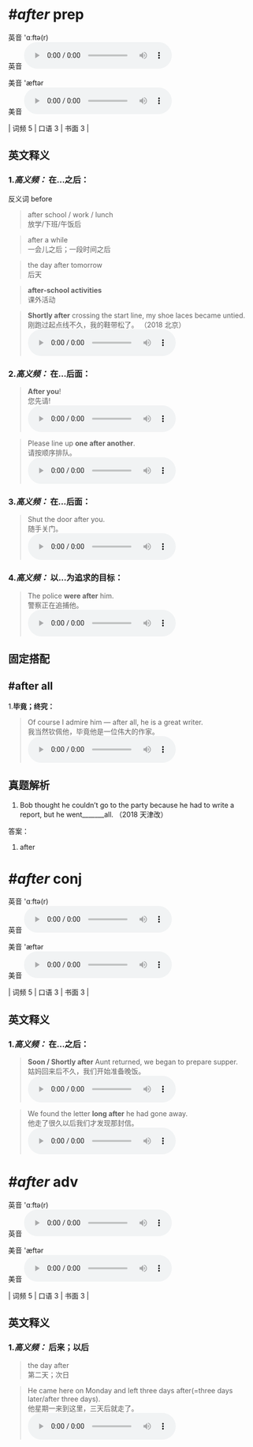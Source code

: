 # ***\#after*** prep
英音 'ɑːftə(r)  
英音
<audio src="./media/after-B.aac" controls="controls"></audio>

美音 'æftər  
美音
<audio src="./media/after.aac" controls="controls"></audio>



| 词频 5 | 口语 3 | 书面 3 |  

英文释义
---
### 1.*高义频：* **在...之后：**  
反义词 before 

 > after school / work / lunch   
 > 放学/下班/午饭后    

 > after a while   
 > 一会儿之后；一段时间之后    

 > the day after tomorrow  
 > 后天    

 > **after-school activities**  
 > 课外活动    

 > **Shortly after** crossing the start line, my shoe laces became untied.  
 > 刚跑过起点线不久，我的鞋带松了。  （2018 北京）  
<audio src="./media/after-101_AAC.aac" controls="controls"></audio>

### 2.*高义频：* **在…后面：**  

 > **After you**!   
 > 您先请!    
<audio src="./media/after-After you.aac" controls="controls"></audio>

 > Please line up **one after another**.  
 > 请按顺序排队。    
<audio src="./media/1-after.aac" controls="controls"></audio>

### 3.*高义频：* **在…后面：**  

 > Shut the door after you.   
 > 随手关门。    
<audio src="./media/2-after.aac" controls="controls"></audio>

### 4.*高义频：* **以…为追求的目标：**  

 > The police **were after** him.  
 > 警察正在追捕他。    
<audio src="./media/3-after.aac" controls="controls"></audio>


固定搭配
---
## \#after all 
1.**毕竟；终究：**  

 > Of course I admire him — after all, he is a great writer.  
 > 我当然钦佩他，毕竟他是一位伟大的作家。    
<audio src="./media/5-after.aac" controls="controls"></audio>


真题解析
---
1. Bob thought he couldn’t go to the party because he had to write a report, but he went_______all.  （2018 天津改）  

答案：
1. after  

# ***\#after*** conj
英音 'ɑːftə(r)  
英音
<audio src="./media/after-B.aac" controls="controls"></audio>

美音 'æftər  
美音
<audio src="./media/after.aac" controls="controls"></audio>



| 词频 5 | 口语 3 | 书面 3 |  

英文释义
---
### 1.*高义频：* **在…之后：**  

 > **Soon / Shortly after** Aunt returned, we began to prepare supper.  
 > 姑妈回来后不久，我们开始准备晚饭。    
<audio src="./media/Soon after Aunt returned, we began to prepare supper2_AAC.aac" controls="controls"></audio>

 > We found the letter **long after** he had gone away.  
 > 他走了很久以后我们才发现那封信。    
<audio src="./media/7-after.aac" controls="controls"></audio>


# ***\#after*** adv
英音 'ɑːftə(r)  
英音
<audio src="./media/after-B.aac" controls="controls"></audio>

美音 'æftər  
美音
<audio src="./media/after.aac" controls="controls"></audio>



| 词频 5 | 口语 3 | 书面 3 |  

英文释义
---
### 1.*高义频：* **后来；以后**  

 > the day after   
 > 第二天；次日    

 > He came here on Monday and left three days after(=three days later/after three days).  
 > 他星期一来到这里，三天后就走了。    
<audio src="./media/8-after.aac" controls="controls"></audio>


